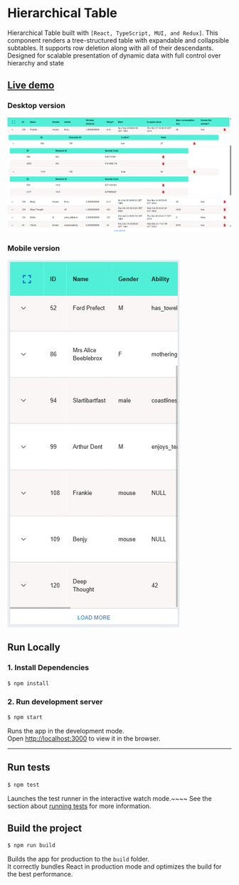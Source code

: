 # Hierarchical Table
Hierarchical Table built with `[React, TypeScript, MUI, and Redux]`.
This component renders a tree-structured table with expandable and collapsible subtables. It supports row deletion along
with all of their descendants. Designed for scalable presentation of dynamic data with full control over hierarchy and state

## [Live demo](https://matsola-sv.github.io/hierarchical-table/)

### Desktop version

![Screenshot](https://raw.githubusercontent.com/matsola-sv/hierarchical-table/master/docs/screenshots/Screenshot1.png)

### Mobile version

![Screenshot](https://raw.githubusercontent.com/matsola-sv/hierarchical-table/master/docs/screenshots/Screenshot-mobile1.png)


## Run Locally
### 1. Install Dependencies
```sh
$ npm install
```

### 2. Run development server
```sh 
$ npm start
```
Runs the app in the development mode.\
Open [http://localhost:3000](http://localhost:3000) to view it in the browser.

---

## Run tests
```sh
$ npm test
```

Launches the test runner in the interactive watch mode.\~~~~
See the section about [running tests](https://facebook.github.io/create-react-app/docs/running-tests) for more information.

## Build the project
```sh
$ npm run build
```
Builds the app for production to the `build` folder.\
It correctly bundles React in production mode and optimizes the build for the best performance.